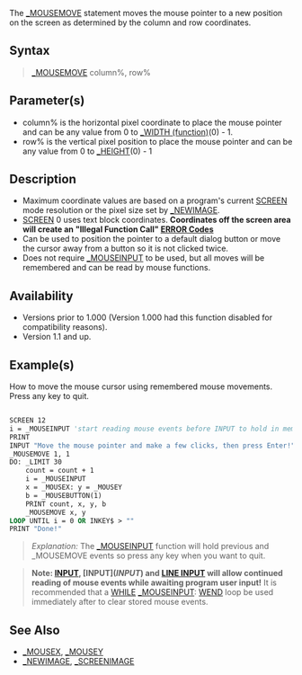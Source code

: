The [_MOUSEMOVE](_MOUSEMOVE) statement moves the mouse pointer to a new position on the screen as determined by the column and row coordinates.

## Syntax
 
> [_MOUSEMOVE](_MOUSEMOVE) column%, row%

## Parameter(s)

* column% is the horizontal pixel coordinate to place the mouse pointer and can be any value from 0 to [_WIDTH (function)](_WIDTH-(function))(0) - 1.
* row% is the vertical pixel position to place the mouse pointer and can be any value from 0 to [_HEIGHT](_HEIGHT)(0) - 1

## Description

* Maximum coordinate values are based on a program's current [SCREEN](SCREEN) mode resolution or the pixel size set by [_NEWIMAGE](_NEWIMAGE).
* [SCREEN](SCREEN) 0 uses text block coordinates. **Coordinates off the screen area will create an "Illegal Function Call" [ERROR Codes](ERROR-Codes)**
* Can be used to position the pointer to a default dialog button or move the cursor away from a button so it is not clicked twice.
* Does not require [_MOUSEINPUT](_MOUSEINPUT) to be used, but all moves will be remembered and can be read by mouse functions.

## Availability

* Versions prior to 1.000 (Version 1.000 had this function disabled for compatibility reasons).
* Version 1.1 and up.

## Example(s)

How to move the mouse cursor using remembered mouse movements. Press any key to quit.

```vb

SCREEN 12
i = _MOUSEINPUT 'start reading mouse events before INPUT to hold in memory
PRINT
INPUT "Move the mouse pointer and make a few clicks, then press Enter!", dummy$
_MOUSEMOVE 1, 1
DO: _LIMIT 30
    count = count + 1
    i = _MOUSEINPUT
    x = _MOUSEX: y = _MOUSEY
    b = _MOUSEBUTTON(1)
    PRINT count, x, y, b
    _MOUSEMOVE x, y
LOOP UNTIL i = 0 OR INKEY$ > ""
PRINT "Done!" 

```

> *Explanation:* The [_MOUSEINPUT](_MOUSEINPUT) function will hold previous and _MOUSEMOVE events so press any key when you want to quit.

> **Note: [INPUT](INPUT), [INPUT$](INPUT$) and [LINE INPUT](LINE-INPUT) will allow continued reading of mouse events while awaiting program user input!**
> It is recommended that a [WHILE](WHILE) [_MOUSEINPUT](_MOUSEINPUT): [WEND](WEND) loop be used immediately after to clear stored mouse events.

## See Also

* [_MOUSEX](_MOUSEX), [_MOUSEY](_MOUSEY)
* [_NEWIMAGE](_NEWIMAGE), [_SCREENIMAGE](_SCREENIMAGE)
